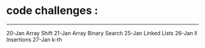 # code challenges :
---
20-Jan Array Shift 
21-Jan Array Binary Search
25-Jan Linked Lists
26-Jan ll Insertions
27-Jan k-th
